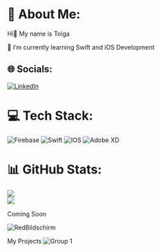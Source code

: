 # 💫 About Me:

Hi👋 My name is Tolga 

🌱 I’m currently learning Swift and iOS Development<br>


## 🌐 Socials:
[![LinkedIn](https://img.shields.io/badge/LinkedIn-%230077B5.svg?logo=linkedin&logoColor=white)](https://linkedin.com/in//tolga-sarikaya-4b9031254/) 

# 💻 Tech Stack:
![Firebase](https://img.shields.io/badge/firebase-%23039BE5.svg?style=flat&logo=firebase) ![Swift](https://img.shields.io/badge/swift-F54A2A?style=flat&logo=swift&logoColor=white) ![IOS](https://img.shields.io/badge/IOS-%2320232a.svg?style=flat&logo=apple&logoColor=white) ![Adobe XD](https://img.shields.io/badge/Adobe%20XD-470137?style=flat&logo=Adobe%20XD&logoColor=#FF61F6)


# 📊 GitHub Stats:

![](https://github-readme-streak-stats.herokuapp.com/?user=TolgaSarikayaa&theme=dark&hide_border=false)<br/>
![](https://github-readme-stats.vercel.app/api/top-langs/?username=TolgaSarikayaa&theme=dark&hide_border=false&include_all_commits=false&count_private=true&layout=compact)

Coming Soon

![RedBildschirm](https://github.com/TolgaSarikayaa/TolgaSarikayaa/assets/113526329/b2b684f6-8f2b-49ae-8e64-8361304336d8)


My Projects
![Group 1](https://github.com/Veniox/Veniox/assets/113526329/ce245fab-3961-4c7c-80b3-15aa8021c1ae)


